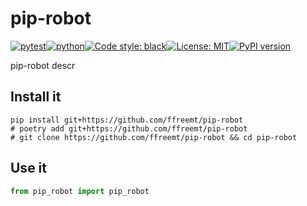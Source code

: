 # pip-robot
[![pytest](https://github.com/ffreemt/pip-robot/actions/workflows/routine-tests.yml/badge.svg)](https://github.com/ffreemt/pip-robot/actions)[![python](https://img.shields.io/static/v1?label=python+&message=3.8%2B&color=blue)](https://www.python.org/downloads/)[![Code style: black](https://img.shields.io/badge/code%20style-black-000000.svg)](https://github.com/psf/black)[![License: MIT](https://img.shields.io/badge/License-MIT-yellow.svg)](https://opensource.org/licenses/MIT)[![PyPI version](https://badge.fury.io/py/pip_robot.svg)](https://badge.fury.io/py/pip_robot)

pip-robot descr

## Install it

```shell
pip install git+https://github.com/ffreemt/pip-robot
# poetry add git+https://github.com/ffreemt/pip-robot
# git clone https://github.com/ffreemt/pip-robot && cd pip-robot
```

## Use it
```python
from pip_robot import pip_robot

```
